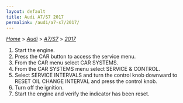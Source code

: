 ```yaml
---
layout: default
title: Audi A7/S7 2017
permalink: /audi/a7-s7/2017/
---
```

[*Home*](/) > [*Audi*](/audi/) > [*A7/S7*](/audi/a7-s7/) > [*2017*](/audi/a7-s7/2017/)

1. Start the engine.
2. Press the CAR button to access the service menu.
3. From the CAR menu select CAR SYSTEMS.
4. From the CAR SYSTEMS menu select SERVICE & CONTROL.
5. Select SERVICE INTERVALS and turn the control knob downward to RESET OIL CHANGE INTERVAL and press the control knob.
6. Turn off the ignition.
7. Start the engine and verify the indicator has been reset.

